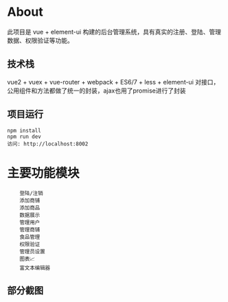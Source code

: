 
# About
此项目是 vue + element-ui 构建的后台管理系统，具有真实的注册、登陆、管理数据、权限验证等功能。

## 技术栈
vue2 + vuex + vue-router + webpack + ES6/7 + less + element-ui
对接口，公用组件和方法都做了统一的封装，ajax也用了promise进行了封装

## 项目运行
```
npm install
npm run dev 
访问: http://localhost:8002
```
# 主要功能模块
```
    登陆/注销 
    添加商铺 
    添加商品 
    数据展示 
    管理用户 
    管理商铺 
    食品管理 
    权限验证 
    管理员设置 
    图表📈 
    富文本编辑器 
```

## 部分截图
    

